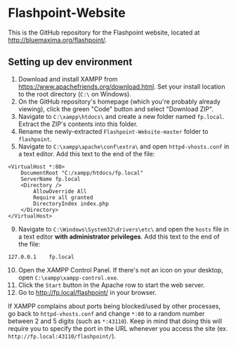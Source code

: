 # Flashpoint-Website
This is the GitHub repository for the Flashpoint website, located at http://bluemaxima.org/flashpoint/.

## Setting up dev environment
1. Download and install XAMPP from https://www.apachefriends.org/download.html. Set your install location to the root directory (`C:\` on Windows).
2. On the GitHub repository's homepage (which you're probably already viewing), click the green "Code" button and select "Download ZIP". 
3. Navigate to `C:\xampp\htdocs\` and create a new folder named `fp.local`. Extract the ZIP's contents into this folder.
4. Rename the newly-extracted `Flashpoint-Website-master` folder to `flashpoint`.
5. Navigate to `C:\xampp\apache\conf\extra\` and open `httpd-vhosts.conf` in a text editor. Add this text to the end of the file:
```
<VirtualHost *:80>
    DocumentRoot "C:/xampp/htdocs/fp.local"
    ServerName fp.local
    <Directory />
        AllowOverride All
        Require all granted
        DirectoryIndex index.php
    </Directory>
</VirtualHost>
```
9. Navigate to `C:\Windows\System32\drivers\etc\` and open the `hosts` file in a text editor **with administrator privileges**. Add this text to the end of the file:
```
127.0.0.1    fp.local
```
10. Open the XAMPP Control Panel. If there's not an icon on your desktop, open `C:\xampp\xampp-control.exe`.
11. Click the `Start` button in the Apache row to start the web server. 
12. Go to http://fp.local/flashpoint/ in your browser.

If XAMPP complains about ports being blocked/used by other processes, go back to `httpd-vhosts.conf` and change `*:80` to a random number between 2 and 5 digits (such as `*:43110`). Keep in mind that doing this will require you to specify the port in the URL whenever you access the site (ex. `http://fp.local:43110/flashpoint/`).
